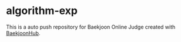 # algorithm-exp
This is a auto push repository for Baekjoon Online Judge created with [BaekjoonHub](https://github.com/BaekjoonHub/BaekjoonHub).

